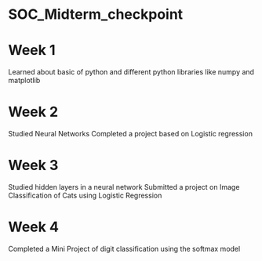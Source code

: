# SOC_Midterm_checkpoint
# Week 1
Learned about basic of python and different python libraries like numpy and matplotlib

# Week 2
Studied Neural Networks 
Completed a project based on Logistic regression

# Week 3
Studied hidden layers in a neural network
Submitted a project on Image Classification of Cats using Logistic Regression

# Week 4
Completed a Mini Project of digit classification using the softmax model 

